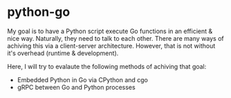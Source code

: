 # python-go

My goal is to have a Python script execute Go functions in an efficient & nice way.
Naturally, they need to talk to each other. There are many ways of achiving this via a
client-server architecture. However, that is not without it's overhead (runtime & development).

Here, I will try to evalaute the following methods of achiving that goal:

- Embedded Python in Go via CPython and cgo
- gRPC between Go and Python processes
